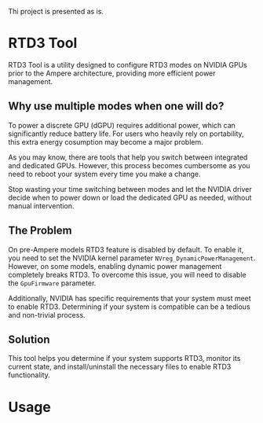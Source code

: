 Thi project is presented as is.

# RTD3 Tool

RTD3 Tool is a utility designed to configure RTD3 modes on NVIDIA GPUs prior to the Ampere architecture, providing more efficient power management.

## Why use multiple modes when one will do?

To power a discrete GPU (dGPU) requires additional power, which can significantly reduce battery life.
For users who heavily rely on portability, this extra energy cosumption may become a major problem.

As you may know, there are tools that help you switch between integrated and dedicated GPUs. However, 
this process becomes cumbersome as you need to reboot your system every time you make a change.

Stop wasting your time switching between modes and let the NVIDIA driver decide when to power down or load the dedicated GPU as needed, without manual intervention.

## The Problem
On pre-Ampere models RTD3 feature is disabled by default. To enable it, you need to set the NVIDIA kernel parameter `NVreg_DynamicPowerManagement`. However, on some models, 
enabling dynamic power management completely breaks RTD3. To overcome this issue, you will need to disable the `GpuFirmware` parameter.

Additionally, NVIDIA has specific requirements that your system must meet to enable RTD3. Determining if your system is compatible can be a tedious and non-trivial process.

## Solution
This tool helps you determine if your system supports RTD3, monitor its current state, and install/uninstall the necessary files to enable RTD3 functionality.

# Usage

